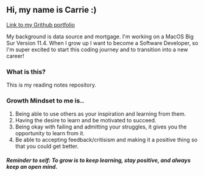 ## Hi, my name is Carrie :)
[Link to my Grithub portfolio](https://carrievo.github.io/reading-notes/)

My background is data source and mortgage. I'm working on a MacOS Big Sur Version 11.4. When I grow up I want to become a Software Developer, so I'm super excited to start this coding journey and to transition into a new career! 

### What is this?
This is my reading notes repository.

### Growth Mindset to me is..
1.  Being able to use others as your inspiration and learning from them.
1.  Having the desire to learn and be motivated to succeed. 
1.  Being okay with failing and admitting your struggles, it gives you the opportunity to learn from it.
1.  Be able to accepting feedback/critisism and making it a positive thing so that you could get better.

##### Reminder to self: To grow is to keep learning, stay positive, and always keep an open mind.


